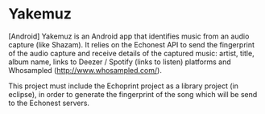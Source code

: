Yakemuz
=======
[Android] Yakemuz is an Android app that identifies music from an audio capture (like Shazam). It relies on the Echonest API to send the fingerprint of the audio capture and receive details of the captured music: artist, title, album name, links to Deezer / Spotify (links to listen) platforms and Whosampled (http://www.whosampled.com/).

This project must include the Echoprint project as a library project (in eclipse), in order to generate the fingerprint of the song which will be send to the Echonest servers.
